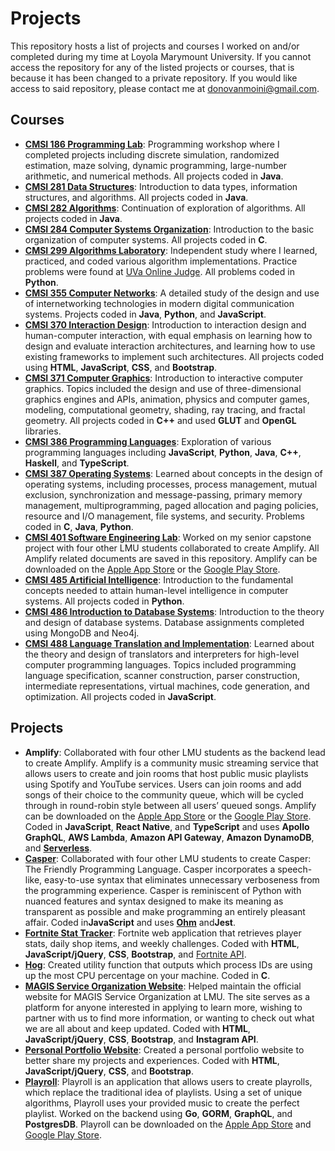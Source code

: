 # Projects

This repository hosts a list of projects and courses I worked on and/or completed during my time at Loyola Marymount University. If you cannot access the repository for any of the listed projects or courses, that is because it has been changed to a private repository. If you would like access to said repository, please contact me at [donovanmoini@gmail.com](mailto:donovanmoini@gmail.com).

## Courses

- **[CMSI 186 Programming Lab](https://github.com/dmoini/cmsi186-programming-lab/)**: Programming workshop where I completed projects including discrete simulation, randomized estimation, maze solving, dynamic programming, large-number arithmetic, and numerical methods. All projects coded in **Java**.
- **[CMSI 281 Data Structures](https://github.com/dmoini/cmsi281-data-structures/)**: Introduction to data types, information structures, and algorithms. All projects coded in **Java**.
- **[CMSI 282 Algorithms](https://github.com/dmoini/cmsi282-algorithms/)**: Continuation of exploration of algorithms. All projects coded in **Java**.
- **[CMSI 284 Computer Systems Organization](https://github.com/dmoini/cmsi284-computer-systems-organization/)**: Introduction to the basic organization of computer systems. All projects coded in **C**.
- **[CMSI 299 Algorithms Laboratory](https://github.com/dmoini/cmsi299-algorithms-laboratory)**: Independent study where I learned, practiced, and coded various algorithm implementations. Practice problems were found at [UVa Online Judge](https://uva.onlinejudge.org/). All problems coded in **Python**.
- **[CMSI 355 Computer Networks](https://github.com/dmoini/cmsi355-computer-networks)**: A detailed study of the design and use of internetworking technologies in modern digital communication systems. Projects coded in **Java**, **Python**, and **JavaScript**.
- **[CMSI 370 Interaction Design](https://github.com/dmoini/cmsi370-interaction-design/)**: Introduction to interaction design and human-computer interaction, with equal emphasis on learning how to design and evaluate interaction architectures, and learning how to use existing frameworks to implement such architectures. All projects coded using **HTML**, **JavaScript**, **CSS**, and **Bootstrap**.
- **[CMSI 371 Computer Graphics](https://github.com/dmoini/cmsi371-computer-graphics)**: Introduction to interactive computer graphics. Topics included the design and use of three-dimensional graphics engines and APIs, animation, physics and computer games, modeling, computational geometry, shading, ray tracing, and fractal geometry. All projects coded in **C++** and used **GLUT** and **OpenGL** libraries.
- **[CMSI 386 Programming Languages](https://github.com/dmoini/cmsi386-programming-languages/)**: Exploration of various programming languages including **JavaScript**, **Python**, **Java**, **C++**, **Haskell**, and **TypeScript**.
- **[CMSI 387 Operating Systems](https://github.com/dmoini/cmsi387-operating-systems)**: Learned about concepts in the design of operating systems, including processes, process management, mutual exclusion, synchronization and message-passing, primary memory management, multiprogramming, paged allocation and paging policies, resource and I/O management, file systems, and security. Problems coded in **C**, **Java**, **Python**.
- **[CMSI 401 Software Engineering Lab](https://github.com/dmoini/cmsi401-software-engineering-lab)**: Worked on my senior capstone project with four other LMU students collaborated to create Amplify. All Amplify related documents are saved in this repository. Amplify can be downloaded on the [Apple App Store](TODO) or the [Google Play Store](TODO).
- **[CMSI 485 Artificial Intelligence](https://github.com/dmoini/cmsi485-artificial-intelligence/)**: Introduction to the fundamental concepts needed to attain human-level intelligence in computer systems. All projects coded in **Python**.
- **[CMSI 486 Introduction to Database Systems](https://github.com/dmoini/cmsi486-introduction-to-database-systems)**: Introduction to the theory and design of database systems. Database assignments completed using MongoDB and Neo4j.
- **[CMSI 488 Language Translation and Implementation](https://github.com/dmoini/cmsi488-language-translation-and-implementation)**: Learned about the theory and design of translators and interpreters for high-level computer programming languages. Topics included programming language specification, scanner construction, parser construction, intermediate representations, virtual machines, code generation, and optimization. All projects coded in **JavaScript**.

## Projects

- **Amplify**: Collaborated with four other LMU students as the backend lead to create Amplify. Amplify is a community music streaming service that allows users to create and join rooms that host public music playlists using Spotify and YouTube services. Users can join rooms and add songs of their choice to the community queue, which will be cycled through in round-robin style between all users’ queued songs. Amplify can be downloaded on the [Apple App Store](TODO) or the [Google Play Store](TODO). Coded in **JavaScript**, **React Native**, and **TypeScript** and uses **Apollo GraphQL**, **AWS Lambda**, **Amazon API Gateway**, **Amazon DynamoDB**, and **[Serverless](https://serverless.com/)**.
- **[Casper](https://github.com/dmoini/casper)**: Collaborated with four other LMU students to create Casper: The Friendly Programming Language. Casper incorporates a speech-like, easy-to-use syntax that eliminates unnecessary verboseness from the programming experience. Casper is reminiscent of Python with nuanced features and syntax designed to make its meaning as transparent as possible and make programming an entirely pleasant affair. Coded in **​JavaScript​** and uses **[​Ohm​](https://github.com/harc/ohm)** and **​Jest**.
- **[Fortnite Stat Tracker](https://github.com/dmoini/fortnite-stat-tracker)**: Fortnite web application that retrieves player stats, daily shop items, and weekly challenges. Coded with **HTML**, **JavaScript/jQuery**, **CSS**, **Bootstrap**, and [Fortnite API](https://fortniteapi.com/).
- **[Hog](https://github.com/dmoini/cmsi387-operating-systems/blob/2ba22eab1fa4b967d68d313df931e8e944aad30a/Semester%20Project/hog.c)**: Created utility function that outputs which process IDs are using up the most CPU percentage on your machine. Coded in **C**.
- **[MAGIS Service Organization Website](https://github.com/danicobryan/magis)**: Helped maintain the official website for MAGIS Service Organization at LMU. The site serves as a platform for anyone interested in applying to learn more, wishing to partner with us to find more information, or wanting to check out what we are all about and keep updated. Coded with **HTML**, **JavaScript/jQuery**, **CSS**, **Bootstrap**, and **Instagram API**.
- **[Personal Portfolio Website](https://dmoini.github.io/)**: Created a personal portfolio website to better share my projects and experiences. Coded with **HTML**, **JavaScript/jQuery**, **CSS**, and **Bootstrap**.
- **[Playroll](http://join.playroll.io/)**: Playroll is an application that allows users to create playrolls, which replace the traditional idea of playlists. Using a set of unique algorithms, Playroll uses your provided music to create the perfect playlist. Worked on the backend using **Go**, **GORM**, **GraphQL**, and **PostgresDB**. Playroll can be downloaded on the [Apple App Store](https://apps.apple.com/us/app/playroll/id1457282211) and [Google Play Store](https://play.google.com/store/apps/details?id=com.playroll.playroll&hl=en_US).

